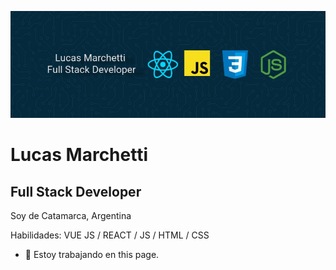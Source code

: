 

![Full Stack Developer](https://github.com/LucasMarchetti/LucasMarchetti/blob/main/banner2.jpg)

# Lucas Marchetti
## Full Stack Developer
Soy de Catamarca, Argentina

Habilidades: VUE JS / REACT / JS / HTML / CSS

- 🔭 Estoy trabajando en this page. 
